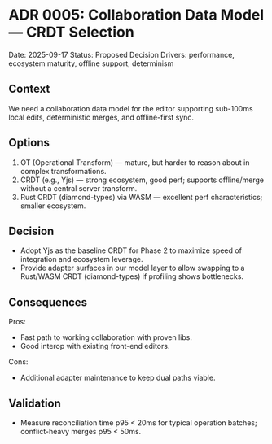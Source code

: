 # ADR 0005: Collaboration Data Model — CRDT Selection

Date: 2025-09-17
Status: Proposed
Decision Drivers: performance, ecosystem maturity, offline support, determinism

## Context
We need a collaboration data model for the editor supporting sub-100ms local edits, deterministic merges, and offline-first sync.

## Options
1) OT (Operational Transform) — mature, but harder to reason about in complex transformations.
2) CRDT (e.g., Yjs) — strong ecosystem, good perf; supports offline/merge without a central server transform.
3) Rust CRDT (diamond-types) via WASM — excellent perf characteristics; smaller ecosystem.

## Decision
- Adopt Yjs as the baseline CRDT for Phase 2 to maximize speed of integration and ecosystem leverage.
- Provide adapter surfaces in our model layer to allow swapping to a Rust/WASM CRDT (diamond-types) if profiling shows bottlenecks.

## Consequences
Pros:
- Fast path to working collaboration with proven libs.
- Good interop with existing front-end editors.

Cons:
- Additional adapter maintenance to keep dual paths viable.

## Validation
- Measure reconciliation time p95 < 20ms for typical operation batches; conflict-heavy merges p95 < 50ms.

